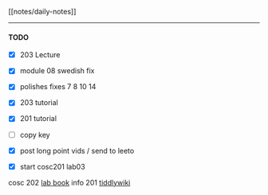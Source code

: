[[notes/daily-notes]]

---

#### TODO
- [x] 203 Lecture
- [x] module 08 swedish fix
- [x] polishes fixes 7 8 10 14 
- [x] 203 tutorial
- [x] 201 tutorial
- [ ] copy key
- [x] post long point vids / send to leeto
- [x] start cosc201 lab03



cosc 202 [lab book](https://cosc202.cspages.otago.ac.nz/lab-book/COSC202LabBook.pdf)
info 201 [tiddlywiki](https://isgb.otago.ac.nz/infosci/INFO201/labs_release/raw/master/output/info201_labs.html#%2FLabs%2FLab%2002%2FLab%202%3A%20Git%20and%20GitBucket:%5B%5B%2FLabs%2FLab%2002%2FLab%202%3A%20Git%20and%20GitBucket%5D%5D)
